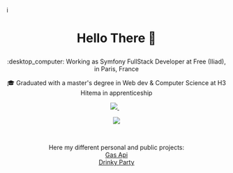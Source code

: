 i<h1 align='center'>
  Hello There 👋
</h1>

<p align='center'>
:desktop_computer: Working as Symfony FullStack Developer at Free (Iliad), in Paris, France
</p>

<p align='center'>
  🎓 Graduated with a master's degree in Web dev & Computer Science at H3 Hitema in apprenticeship
</p>

<p align='center'>
  <a href="https://www.linkedin.com/in/edouard-quilliou/">
    <img src="https://img.shields.io/badge/linkedin-%230077B5.svg?&style=for-the-badge&logo=linkedin&logoColor=white" />
  </a>&nbsp;&nbsp;
</p>

<p align="center">
  <a href="https://skillicons.dev">
    <img src="https://skillicons.dev/icons?i=linux,symfony,docker,mysql,js,ts,react,py,flutter,github,git,aws,ps,androidstudio,postman,discord&perline=8" />
  </a>
</p>

<br>

<p align='center'>
  Here my different personal and public projects:
  <br>
  <a href="https://gas-api.ovh/api">Gas Api</a>
  <br>
  <a href="https://drinkty-party.fr">Drinky Party</a>
</p>
